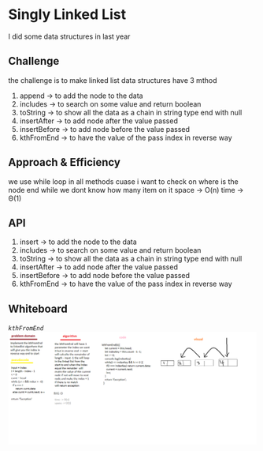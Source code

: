 # Singly Linked List
I did some data structures in last year

## Challenge
the challenge is to make linked list data structures have 3 mthod 
1. append -> to add the node to the data
2. includes -> to search on some value and return boolean
3. toString -> to show all the data as a chain in string type end with null
4. insertAfter -> to add node after the value passed
5. insertBefore -> to add node before the value passed
6. kthFromEnd -> to have the value of the pass index in reverse way


## Approach & Efficiency
we use while loop in all methods cuase i want to check on where is the node end while we dont know how many item on it 
space -> O(n)
time -> Θ(1)


## API

1. insert -> to add the node to the data
2. includes -> to search on some value and return boolean
3. toString -> to show all the data as a chain in string type end with null
4. insertAfter -> to add node after the value passed
5. insertBefore -> to add node before the value passed
6. kthFromEnd -> to have the value of the pass index in reverse way

## Whiteboard

*`kthFromEnd`*
![linkedlist](../../assets/class07.png)





